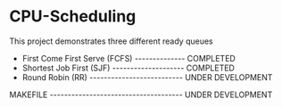 # CPU-Scheduling
This project demonstrates three different ready queues

- First Come First Serve (FCFS) -------------- COMPLETED
- Shortest Job First (SJF) -------------------- COMPLETED
- Round Robin (RR) -------------------------- UNDER DEVELOPMENT

MAKEFILE ------------------------------------- UNDER DEVELOPMENT
